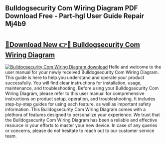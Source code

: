 ## Bulldogsecurity Com Wiring Diagram PDF Download Free - Part-hgl User Guide Repair Mj4b9

# <h2><a href="http://dfhfyl.blite.top/?on=Bulldogsecurity+Com+Wiring+Diagram">🔗Download New 👉🔴 Bulldogsecurity Com Wiring Diagram</a></h2>

[![Bulldogsecurity Com Wiring Diagram download](https://i.imgur.com/lujVjoI.png)](http://dfhfyl.blite.top/?on=Bulldogsecurity+Com+Wiring+Diagram)
Hello and welcome to the user manual for your newly received Bulldogsecurity Com Wiring Diagram. This guide is here to help you understand and operate your product successfully. You will find clear instructions for installation, usage, maintenance, and troubleshooting. Before using your Bulldogsecurity Com Wiring Diagram, please refer to this user manual for comprehensive instructions on product setup, operation, and troubleshooting. It includes step-by-step guides for using each feature, as well as important safety information. This Bulldogsecurity Com Wiring Diagram comes with a plethora of features designed to personalize your experience. We trust that the Bulldogsecurity Com Wiring Diagram has been a reliable and effective resource in your efforts to master your new device. In case of any queries or concerns, please do not hesitate to reach out to our customer service team.
